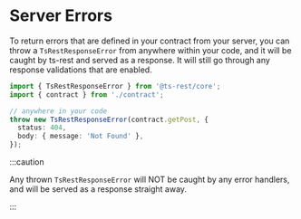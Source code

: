 # Server Errors

To return errors that are defined in your contract from your server, you can throw a `TsRestResponseError` from anywhere within your code,
and it will be caught by ts-rest and served as a response. It will still go through any response validations that are enabled.

```typescript
import { TsRestResponseError } from '@ts-rest/core';
import { contract } from './contract';

// anywhere in your code
throw new TsRestResponseError(contract.getPost, {
  status: 404,
  body: { message: 'Not Found' },
});
```

:::caution

Any thrown `TsRestResponseError` will NOT be caught by any error handlers, and will be served as a response straight away.

:::
